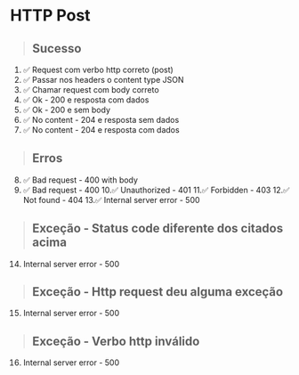 # HTTP Post

> ## Sucesso
1. ✅ Request com verbo http correto (post)
2. ✅ Passar nos headers o content type JSON
3. ✅ Chamar request com body correto
4. ✅ Ok - 200 e resposta com dados
5. ✅ Ok - 200 e sem body
6. ✅ No content - 204 e resposta sem dados
7. ✅ No content - 204 e resposta com dados

> ## Erros
8. ✅ Bad request - 400 with body
9. ✅ Bad request - 400
10.✅ Unauthorized - 401
11.✅ Forbidden - 403
12.✅ Not found - 404
13.✅ Internal server error - 500

> ## Exceção - Status code diferente dos citados acima
14. Internal server error - 500

> ## Exceção - Http request deu alguma exceção
15. Internal server error - 500

> ## Exceção - Verbo http inválido
16. Internal server error - 500